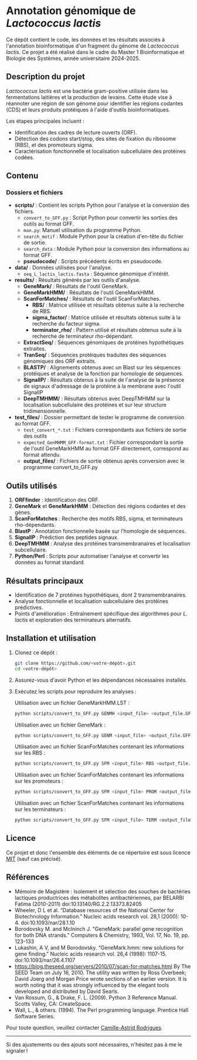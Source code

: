 # Annotation génomique de *Lactococcus lactis*

Ce dépôt contient le code, les données et les résultats associés à l'annotation bioinformatique d'un fragment du génome de *Lactococcus lactis*. Ce projet a été réalisé dans le cadre du Master 1 Bioinformatique et Biologie des Systèmes, année universitaire 2024-2025.

## Description du projet

*Lactococcus lactis* est une bactérie gram-positive utilisée dans les fermentations laitières et la production de levains. Cette étude vise à réannoter une région de son génome pour identifier les régions codantes (CDS) et leurs produits protéiques à l'aide d'outils bioinformatiques.

Les étapes principales incluent :
- Identification des cadres de lecture ouverts (ORF).
- Détection des codons start/stop, des sites de fixation du ribosome (RBS), et des promoteurs sigma.
- Caractérisation fonctionnelle et localisation subcellulaire des protéines codées.

## Contenu

### Dossiers et fichiers

- **scripts/** : Contient les scripts Python pour l'analyse et la conversion des fichiers.
  - `convert_to_GFF.py` : Script Python pour convertir les sorties des outils au format GFF.
  - `man.py`: Manuel utilisation du programme Python.
  - `search_motif` : Module Python pour la création d'en-tête du fichier de sortie.
  - `search_data` : Module Python pour la conversion des informations au format GFF.
  - **pseudocode/** : Scripts précédents écrits en pseudocode.
- **data/** : Données utilisées pour l'analyse.
  - `seq_L_lactis_lactis.fasta` : Séquence génomique d'intérêt.
- **results/** : Résultats générés par les outils d'analyse.
  - **GeneMark/** : Résultats de l'outil GeneMark.
  - **GeneMarkHMM/** : Résultats de l'outil GeneMarkHMM.
  - **ScanForMatches/** : Résultats de l'outil ScanForMatches.
    - **RBS/** : Matrice utilisée et résultats obtenus suite à la recherche de RBS.
    - **sigma_factor/** : Matrice utilisée et résultats obtenus suite à la recherche du facteur sigma.
    - **terminator_rho/** : Pattern utilisé et résultats obtenus suite à la recherche de terminateur rho-dépendant.
  - **ExtractSeq/** : Séquences génomiques de protéines hypothétiques extraites.
  - **TranSeq/** : Séquences protéiques traduites des séquences génomiques des ORF extraits.
  - **BLASTP/** : Alignements obtenus avec un Blast sur les séquences protéiques et analyse de la fonction par homologie de séquences.
  - **SignalIP/** : Résultats obtenus à la suite de l'analyse de la présence de signaux d'adressage de la protéine à la membrane avec l'outil SignalIP
  - **DeepTMHMM/** : Résultats obtenus avec DeepTMHMM sur la localisation subcellulaire des protéines et sur leur structure tridimensionnelle.
- **test_files/** : Dossier permettant de tester le programme de conversion au format GFF.
  - `test_convert_*.txt` : Fichiers correspondants aux fichiers de sortie des outils
  - `expected_GenMHMM_GFF-format.txt` : Fichier correspondant la sortie de l'outil GeneMarkHMM au format GFF directement, correspond au format attendu.
  - **output_files/** : Fichiers de sortie obtenus après conversion avec le programme convert_to_GFF.py
  
## Outils utilisés

1. **ORFfinder** : Identification des ORF.
2. **GeneMark** et **GeneMarkHMM** : Détection des régions codantes et des gènes.
3. **ScanForMatches** : Recherche des motifs RBS, sigma, et terminateurs rho-dépendants.
4. **BlastP** : Annotation fonctionnelle basée sur l’homologie de séquences.
5. **SignalIP** : Prédiction des peptides signaux.
6. **DeepTMHMM** : Analyse des protéines transmembranaires et localisation subcellulaire.
7. **Python/Perl** : Scripts pour automatiser l'analyse et convertir les données au format standard.

## Résultats principaux

- Identification de 7 protéines hypothétiques, dont 2 transmembranaires.
- Analyse fonctionnelle et localisation subcellulaire des protéines prédictives.
- Points d'amélioration : Entraînement spécifique des algorithmes pour *L. lactis* et exploration des terminateurs alternatifs.

## Installation et utilisation

1. Clonez ce dépôt :
   ```bash
   git clone https://github.com/<votre-dépôt>.git
   cd <votre-dépôt>
   ```
2. Assurez-vous d'avoir Python et les dépendances nécessaires installés.
3. Exécutez les scripts pour reproduire les analyses :
   
   Utilisation avec un fichier GeneMarkHMM.LST :
   ```bash
   python scripts/convert_to_GFF.py GENMH <input_file> <output_file.GFF>
   ```
   Utilisation avec un fichier GeneMark :
   ```bash
   python scripts/convert_to_GFF.py GENM <input_file> <output_file.GFF>
   ```
   Utilisation avec un fichier ScanForMatches contenant les informations sur les RBS :
   ```bash
   python scripts/convert_to_GFF.py SFM <input_file> RBS <output_file.GFF>
   ```
   Utilisation avec un fichier ScanForMatches contenant les informations sur les promoteurs :
   ```bash
   python scripts/convert_to_GFF.py SFM <input_file> PROM <output_file.GFF>
   ```
   Utilisation avec un fichier ScanForMatches contenant les informations sur les terminateurs :
   ```bash
   python scripts/convert_to_GFF.py SFM <input_file> TERM <output_file.GFF>
   ```

## Licence

Ce projet et donc l'ensemble des éléments de ce répertoire est sous licence [MIT](LICENSE) (sauf cas précisé).

## Références

- Mémoire de Magistère : Isolement et sélection des souches de bactéries lactiques productrices des métabolites antibactériennes, par BELARBI Fatima (2010-2011) doi:10.13140/RG.2.2.13373.82405
- Wheeler, D L et al. “Database resources of the National Center for Biotechnology Information.” Nucleic acids research vol. 28,1 (2000): 10-4. doi:10.1093/nar/28.1.10
- Borodovsky M. and McIninch J. "GeneMark: parallel gene recognition for both DNA strands." Computers & Chemistry, 1993, Vol. 17, No. 19, pp. 123-133
- Lukashin, A V, and M Borodovsky. “GeneMark.hmm: new solutions for gene finding.” Nucleic acids research vol. 26,4 (1998): 1107-15. doi:10.1093/nar/26.4.1107
- https://blog.theseed.org/servers/2010/07/scan-for-matches.html By The SEED Team on July 16, 2010. The utility was written by Ross Overbeek; David Joerg and Morgan Price wrote sections of an earlier version. It is worth noting that it was strongly influenced by the elegant tools developed and distributed by David Searls.
- Van Rossum, G., & Drake, F. L. (2009). Python 3 Reference Manual. Scotts Valley, CA: CreateSpace.
- Wall, L., & others. (1994). The Perl programming language. Prentice Hall Software Series.

Pour toute question, veuillez contacter [Camille-Astrid Rodrigues](mailto:camilleastrid.cr@gmail.com).

---

Si des ajustements ou des ajouts sont nécessaires, n'hésitez pas à me le signaler !
